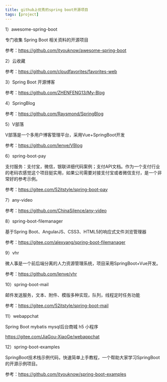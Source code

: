 ```yaml
---
title: github上优秀的spring boot开源项目
tags: [project]
---
```


1）awesome-spring-boot

专门收集 Spring Boot 相关资料的开源项目

参考：https://github.com/ityouknow/awesome-spring-boot

2）云收藏

参考：https://github.com/cloudfavorites/favorites-web

3）Spring Boot 开源博客

参考：https://github.com/ZHENFENG13/My-Blog

4）SpringBlog

参考：https://github.com/Raysmond/SpringBlog

5）V部落

V部落是一个多用户博客管理平台，采用Vue+SpringBoot开发

参考：https://github.com/lenve/VBlog

6）spring-boot-pay

支付服务：支付宝，微信，银联详细代码案例；支付API文档。作为一个支付行业的老码农感觉这个项目挺实用，如果公司需要对接支付宝或者微信支付，是一个非常好的参考示例。

参考：https://gitee.com/52itstyle/spring-boot-pay

7）any-video

参考：https://github.com/ChinaSilence/any-video

8）spring-boot-filemanager

基于Spring Boot、AngularJS、CSS3、HTML5的响应式文件浏览管理器

参考：https://gitee.com/alexyang/spring-boot-filemanager

9）vhr

微人事是一个前后端分离的人力资源管理系统，项目采用SpringBoot+Vue开发。

参考：https://github.com/lenve/vhr

10）spring-boot-mail

邮件发送服务，文本、附件、模版多种实现，队列，线程定时任务功能

参考：https://gitee.com/52itstyle/spring-boot-mail

11）webappchat

Spring Boot mybatis mysql后台商城 h5 小程序

https://gitee.com/JiaGou-XiaoGe/webappchat

12）spring-boot-examples

SpringBoot技术栈示例代码，快速简单上手教程，一个帮助大家学习SpringBoot的开源示例项目。

参考：https://github.com/ityouknow/spring-boot-examples
